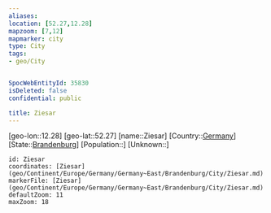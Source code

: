 ```yaml
---
aliases: 
location: [52.27,12.28]
mapzoom: [7,12] 
mapmarker: city 
type: City
tags:
- geo/City


SpocWebEntityId: 35830
isDeleted: false
confidential: public

title: Ziesar
---
```

[geo-lon::12.28]
[geo-lat::52.27]
[name::Ziesar]
[Country::[Germany](geo/Continent/Europe/Germany.md)]
[State::[Brandenburg](geo/Continent/Europe/Germany/Germany~East/Brandenburg.md)]
[Population::]
[Unknown::]


```leaflet
id: Ziesar
coordinates: [Ziesar](geo/Continent/Europe/Germany/Germany~East/Brandenburg/City/Ziesar.md)
markerFile: [Ziesar](geo/Continent/Europe/Germany/Germany~East/Brandenburg/City/Ziesar.md)
defaultZoom: 11 
maxZoom: 18
```



